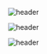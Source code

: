 ![header](https://capsule-render.vercel.app/api?type=waving&color=0:f9c2e1,100:800080&height=150&section=header)

![header](https://capsule-render.vercel.app/api?type=waving&color=66000000&text=%20Bem-vindo%20ao%20meu%20perfil%20:D%20&fontSize=30&height=150&section=header&fontColor=FFFFFF&animation=fadeIn)






![header](https://capsule-render.vercel.app/api?type=waving&color=0:800080,100:f9c2e1&height=150&section=footer)

